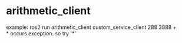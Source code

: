 # arithmetic_client  
example: ros2 run arithmetic_client custom_service_client 288 3888 +  
\* occurs exception. so try '*'
